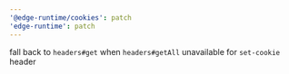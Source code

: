 ```yaml
---
'@edge-runtime/cookies': patch
'edge-runtime': patch
---
```


fall back to `headers#get` when `headers#getAll` unavailable for `set-cookie` header
